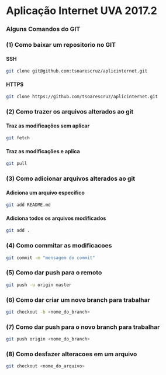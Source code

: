 # Aplicação Internet UVA 2017.2

### Alguns Comandos do GIT

### (1) Como baixar um repositorio no GIT

#### SSH

```bash
git clone git@github.com:tsoarescruz/aplicinternet.git
```

#### HTTPS

```bash
git clone https://github.com/tsoarescruz/aplicinternet.git 

```

### (2) Como trazer os arquivos alterados ao git

#### Traz as modificações sem aplicar

```bash
git fetch

```

#### Traz as modificações e aplica

```bash
git pull

```

### (3) Como adicionar arquivos alterados ao git

#### Adiciona um arquivo específico

```bash
git add README.md 

```

#### Adiciona todos os arquivos modificados

```bash
git add .

```

### (4) Como commitar as modificacoes

```bash
git commit -m "mensagem do commit"
```

### (5) Como dar push para o remoto

```bash
git push -u origin master
```

### (6) Como dar criar um novo branch para trabalhar

```bash
git checkout -b <nome_do_branch>
```

### (7) Como dar push para o novo branch para trabalhar

```bash
git push origin <nome_do_branch>
```


### (8) Como desfazer alteracoes em um arquivo

```bash
git checkout <nome_do_arquivo>
```
